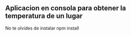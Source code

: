 ## Aplicacion en consola para obtener la temperatura de un lugar

No te olvides de instalar npm install